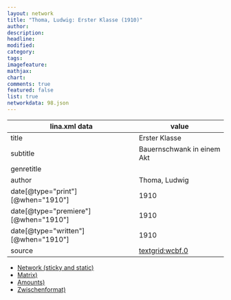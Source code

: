```yaml
---
layout: network
title: "Thoma, Ludwig: Erster Klasse (1910)"
author:
description:
headline:
modified:
category:
tags:
imagefeature: 
mathjax: 
chart: 
comments: true
featured: false
list: true
networkdata: 98.json
---
```

lina.xml data  | value
------------- | -------------
title|Erster Klasse
subtitle|Bauernschwank in einem Akt
genretitle|
author|Thoma, Ludwig
date[@type="print"][@when="1910"]|1910
date[@type="premiere"][@when="1910"]|1910
date[@type="written"][@when="1910"]|1910
source|[textgrid:wcbf.0](https://textgridlab.org/1.0/tgcrud-public/rest/textgrid:wcbf.0/data)



* [Network (sticky and static)](/linas/network98)
* [Matrix)](/linas/matrix98)
* [Amounts)](/linas/amount98)
* [Zwischenformat)](/linas/lina98 )

